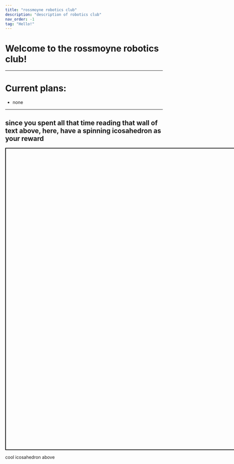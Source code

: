 ```yaml
---
title: "rossmoyne robotics club"
description: "description of robotics club"
nav_order: -1
tag: "Hello!"
---
```


# Welcome to the rossmoyne robotics club!

---
# Current plans:
- none
---
## since you spent all that time reading that wall of text above, here, have a spinning icosahedron as your reward

<script async src="https://unpkg.com/es-module-shims@1.3.6/dist/es-module-shims.js"></script>

<script type="importmap">
  {
    "imports": {
      "three": "https://unpkg.com/three@0.140.0/build/three.module.js",
      "orbitalControls": "https://unpkg.com/three@0.140.0/examples/jsm/controls/OrbitControls.js",
      "objLoader": "https://unpkg.com/three@0.140.0/examples/jsm/loaders/OBJLoader"
    }
  }
</script>

<canvas id="3dcanvas" style="width:100vw; height:100vw; border: 2px solid black; display: block;"></canvas>
<div id="container"></div>
<script defer src="/assets/js/3d.js" type="module"></script>
cool icosahedron above